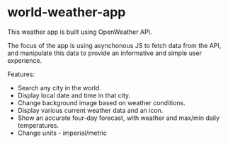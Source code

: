# world-weather-app

This weather app is built using OpenWeather API.

The focus of the app is using asynchonous JS to fetch data from the API, and manipulate this data to provide an informative and simple user experience.

Features:

- Search any city in the world.
- Display local date and time in that city.
- Change background image based on weather conditions.
- Display various current weather data and an icon.
- Show an accurate four-day forecast, with weather and max/min daily temperatures.
- Change units - imperial/metric
